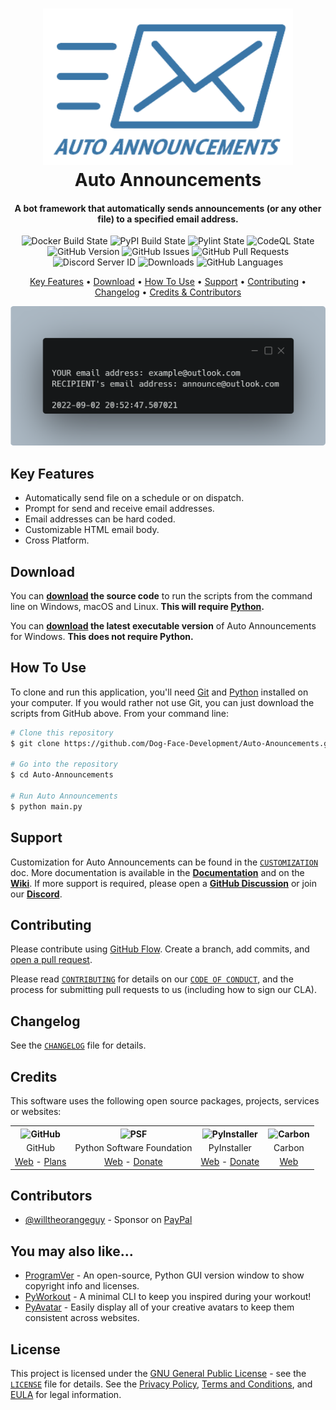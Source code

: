 <!-- Logo -->
<h1 align="center">
  <img src="https://github.com/Dog-Face-Development/Auto-Anouncements/blob/master/docs/images/logo.png" height="250px" width="400px" alt="Auto Announcements">
  <br>
  Auto Announcements
  <br>
</h1>

<!-- Copy -->
<h4 align="center">A bot framework that automatically sends announcements (or any other file) to a specified email address.</h4>

<!-- Badges -->
<div align="center">
  <!-- Stability -->
  <img alt="Docker Build State" src="https://github.com/Dog-Face-Development/Auto-Anouncements/actions/workflows/docker-publish.yml/badge.svg">
  <!-- Stability -->
  <img alt="PyPI Build State" src="https://github.com/Dog-Face-Development/Auto-Anouncements/actions/workflows/push-to-pypi.yml/badge.svg">
  <!-- Stability -->
  <img alt="Pylint State" src="https://github.com/Dog-Face-Development/Auto-Anouncements/actions/workflows/pylint.yml/badge.svg">
  <!-- CodeQL -->
  <img alt="CodeQL State" src="https://github.com/Dog-Face-Development/Auto-Anouncements/actions/workflows/codeql-analysis.yml/badge.svg">
  <!-- Version -->
  <img alt="GitHub Version" src="https://img.shields.io/github/v/release/Dog-Face-Development/Auto-Anouncements?include_prereleases">
  <!-- Issues -->
  <img alt="GitHub Issues" src="https://img.shields.io/github/issues/Dog-Face-Development/Auto-Anouncements">
  <!-- Pull Requests -->
  <img alt="GitHub Pull Requests" src="https://img.shields.io/github/issues-pr/Dog-Face-Development/Auto-Anouncements">
  <!-- Discord -->
  <img alt="Discord Server ID" src="https://img.shields.io/discord/1015479997353439312">
  <!-- Downloads -->
  <img alt="Downloads" src="https://img.shields.io/github/downloads/Dog-Face-Development/Auto-Anouncements/total">
  <!-- Language Count -->
  <img alt="GitHub Languages" src="https://img.shields.io/github/languages/count/Dog-Face-Development/Auto-Anouncements">
</div>

<!-- Navigation -->
<p align="center">
  <a href="#key-features">Key Features</a> •
  <a href="#download">Download</a> •
  <a href="#how-to-use">How To Use</a> •
  <a href="#support">Support</a> •
  <a href="#contributing">Contributing</a> •
  <a href="#changelog">Changelog</a> •
  <a href="#credits">Credits & Contributors</a>
</p>

<!-- Screenshot(s) -->
![screenshot](https://github.com/Dog-Face-Development/Auto-Anouncements/blob/master/docs/images/welcome.png)

## Key Features

* Automatically send file on a schedule or on dispatch.
* Prompt for send and receive email addresses.
* Email addresses can be hard coded.
* Customizable HTML email body.
* Cross Platform.

## Download

You can **[download](https://github.com/Dog-Face-Development/Auto-Anouncements/releases/latest) the source code** to run the scripts from the command line on Windows, macOS and Linux. **This will require [Python](https://www.python.org/downloads/).**

You can **[download](https://github.com/Dog-Face-Development/Auto-Anouncements/releases/latest) the latest executable version** of Auto Announcements for Windows. **This does not require Python.**

## How To Use

To clone and run this application, you'll need [Git](https://git-scm.com/downloads) and [Python](https://www.python.org/downloads/) installed on your computer. If you would rather not use Git, you can just download the scripts from GitHub above. From your command line:

```bash
# Clone this repository
$ git clone https://github.com/Dog-Face-Development/Auto-Anouncements.git

# Go into the repository
$ cd Auto-Announcements

# Run Auto Announcements
$ python main.py
```

## Support

Customization for Auto Announcements can be found in the [`CUSTOMIZATION`](https://github.com/Dog-Face-Development/Auto-Anouncements/blob/master/docs/CUSTOMIZATION.md) doc. More documentation is available in the **[Documentation](https://github.com/Dog-Face-Development/Auto-Anouncements/tree/master/docs)** and on the **[Wiki](https://github.com/Dog-Face-Development/Auto-Anouncements/wiki)**. If more support is required, please open a **[GitHub Discussion](https://github.com/Dog-Face-Development/Auto-Anouncements/discussions)** or join our **[Discord](https://discord.gg/XVBj6WGjap)**.

## Contributing

Please contribute using [GitHub Flow](https://guides.github.com/introduction/flow). Create a branch, add commits, and [open a pull request](https://github.com/Dog-Face-Development/Auto-Anouncements/compare).

Please read [`CONTRIBUTING`](CONTRIBUTING.md) for details on our [`CODE OF CONDUCT`](CODE_OF_CONDUCT.md), and the process for submitting pull requests to us (including how to sign our CLA).

## Changelog

See the [`CHANGELOG`](CHANGELOG.md) file for details.

## Credits

This software uses the following open source packages, projects, services or websites:

<!-- Credits Table -->
<table>
  <tr>
    <th align="center"><img src="https://applets.imgix.net/https%3A%2F%2Fassets.ifttt.com%2Fimages%2Fchannels%2F2107379463%2Ficons%2Fmonochrome_large.png?w=240&h=240&s=8a19bbc158996d098e2fb18310ba7f33" width="150" height="150" alt="GitHub"/></th>
    <th align="center"><img src="https://upload.wikimedia.org/wikipedia/commons/thumb/c/c3/Python-logo-notext.svg/182px-Python-logo-notext.svg.png" width="150" height="150" alt="PSF"/></th>
    <th align="center"><img src="https://pyinstaller.readthedocs.io/en/v4.2/_static/pyinstaller-draft1a.ico" width="150" height="150" alt="PyInstaller"/></th>
    <th align="center"><img src="https://pbs.twimg.com/profile_images/912151274551885824/sjzD5vK9_400x400.jpg" width="150" height="150" alt="Carbon"/></th>
  </tr>
  <tr>
    <td align="center">GitHub</td>
    <td align="center">Python Software Foundation</td>
    <td align="center">PyInstaller</td>
    <td align="center">Carbon</td>
  </tr>
  <tr>
    <td align="center"><a href="https://github.com/">Web</a> - <a href="https://github.com/pricing">Plans</a></td>
    <td align="center"><a href="https://www.python.org/">Web</a> - <a href="https://psfmember.org/civicrm/contribute/transact?reset=1&id=2">Donate</a></td>
    <td align="center"><a href="https://pyinstaller.readthedocs.io/en/stable/">Web</a> - <a href="https://www.pyinstaller.org/funding.html#funding-by-individuals">Donate</a></td>
    <td align="center"><a href="https://carbon.now.sh/">Web</a></td>
  </tr>
</table>

## Contributors

* [@willtheorangeguy](https://github.com/willtheorangeguy) - Sponsor on [PayPal](https://paypal.me/wvdg44?country.x=CA&locale.x=en_US)

## You may also like...

* [ProgramVer](https://github.com/Dog-Face-Development/ProgramVer) - An open-source, Python GUI version window to show copyright info and licenses.
* [PyWorkout](https://github.com/Dog-Face-Development/PyWorkout) - A minimal CLI to keep you inspired during your workout!
* [PyAvatar](https://github.com/Dog-Face-Development/PyAvatar) - Easily display all of your creative avatars to keep them consistent across websites.

## License

This project is licensed under the [GNU General Public License](https://www.gnu.org/licenses/gpl-3.0.en.html) - see the [`LICENSE`](LICENSE.md) file for details. See the [Privacy Policy](https://github.com/Dog-Face-Development/Auto-Anouncements/blob/master/docs/legal/PRIVACY.md), [Terms and Conditions](https://github.com/Dog-Face-Development/Auto-Anouncements/blob/master/docs/legal/TERMS.md), and [EULA](https://github.com/Dog-Face-Development/Auto-Anouncements/blob/master/docs/legal/EULA.md) for legal information.
